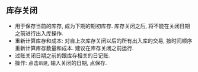 ﻿## 库存关闭

- 用于保存当前的库存, 成为下期的期初库存. 库存关闭之后, 将不能在关闭日期之前进行出入库操作.
- 重新计算库存和成本: 对自上次库存关闭以后的所有出入库的交易, 按时间顺序重新计算库存数量和成本. 建议在库存关闭之前运行.
- 过账关闭日期之前的跟库存相关的日记账.
- 操作: 点击`新建`, 输入关闭的日期, 点保存.
